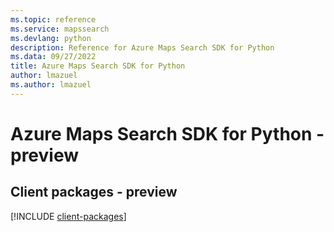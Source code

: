 ```yaml
---
ms.topic: reference
ms.service: mapssearch
ms.devlang: python
description: Reference for Azure Maps Search SDK for Python
ms.data: 09/27/2022
title: Azure Maps Search SDK for Python
author: lmazuel
ms.author: lmazuel
---
```

# Azure Maps Search SDK for Python - preview

## Client packages - preview
[!INCLUDE [client-packages](maps-search-client-index.md)]